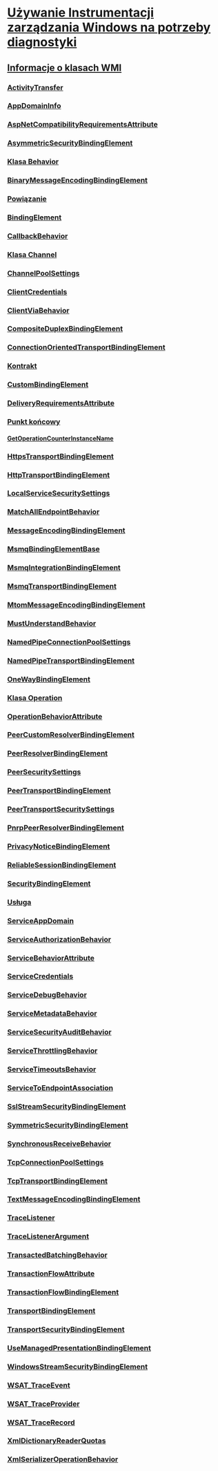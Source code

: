 # [Używanie Instrumentacji zarządzania Windows na potrzeby diagnostyki](index.md)
## [Informacje o klasach WMI](wmi-class-reference.md)
### [ActivityTransfer](activitytransfer.md)
### [AppDomainInfo](appdomaininfo.md)
### [AspNetCompatibilityRequirementsAttribute](aspnetcompatibilityrequirementsattribute.md)
### [AsymmetricSecurityBindingElement](asymmetricsecuritybindingelement.md)
### [Klasa Behavior](behavior-class.md)
### [BinaryMessageEncodingBindingElement](binarymessageencodingbindingelement.md)
### [Powiązanie](binding.md)
### [BindingElement](bindingelement.md)
### [CallbackBehavior](callbackbehavior.md)
### [Klasa Channel](channel-class.md)
### [ChannelPoolSettings](channelpoolsettings.md)
### [ClientCredentials](clientcredentials.md)
### [ClientViaBehavior](clientviabehavior.md)
### [CompositeDuplexBindingElement](compositeduplexbindingelement.md)
### [ConnectionOrientedTransportBindingElement](connectionorientedtransportbindingelement.md)
### [Kontrakt](contract.md)
### [CustomBindingElement](custombindingelement.md)
### [DeliveryRequirementsAttribute](deliveryrequirementsattribute.md)
### [Punkt końcowy](endpoint.md)
#### [GetOperationCounterInstanceName](getoperationcounterinstancename.md)
### [HttpsTransportBindingElement](httpstransportbindingelement.md)
### [HttpTransportBindingElement](httptransportbindingelement.md)
### [LocalServiceSecuritySettings](localservicesecuritysettings.md)
### [MatchAllEndpointBehavior](matchallendpointbehavior.md)
### [MessageEncodingBindingElement](messageencodingbindingelement.md)
### [MsmqBindingElementBase](msmqbindingelementbase.md)
### [MsmqIntegrationBindingElement](msmqintegrationbindingelement.md)
### [MsmqTransportBindingElement](msmqtransportbindingelement.md)
### [MtomMessageEncodingBindingElement](mtommessageencodingbindingelement.md)
### [MustUnderstandBehavior](mustunderstandbehavior.md)
### [NamedPipeConnectionPoolSettings](namedpipeconnectionpoolsettings.md)
### [NamedPipeTransportBindingElement](namedpipetransportbindingelement.md)
### [OneWayBindingElement](onewaybindingelement.md)
### [Klasa Operation](operation-class.md)
### [OperationBehaviorAttribute](operationbehaviorattribute.md)
### [PeerCustomResolverBindingElement](peercustomresolverbindingelement.md)
### [PeerResolverBindingElement](peerresolverbindingelement.md)
### [PeerSecuritySettings](peersecuritysettings.md)
### [PeerTransportBindingElement](peertransportbindingelement.md)
### [PeerTransportSecuritySettings](peertransportsecuritysettings.md)
### [PnrpPeerResolverBindingElement](pnrppeerresolverbindingelement.md)
### [PrivacyNoticeBindingElement](privacynoticebindingelement.md)
### [ReliableSessionBindingElement](reliablesessionbindingelement.md)
### [SecurityBindingElement](securitybindingelement.md)
### [Usługa](service.md)
### [ServiceAppDomain](serviceappdomain.md)
### [ServiceAuthorizationBehavior](serviceauthorizationbehavior.md)
### [ServiceBehaviorAttribute](servicebehaviorattribute.md)
### [ServiceCredentials](servicecredentials.md)
### [ServiceDebugBehavior](servicedebugbehavior.md)
### [ServiceMetadataBehavior](servicemetadatabehavior.md)
### [ServiceSecurityAuditBehavior](servicesecurityauditbehavior.md)
### [ServiceThrottlingBehavior](servicethrottlingbehavior.md)
### [ServiceTimeoutsBehavior](servicetimeoutsbehavior.md)
### [ServiceToEndpointAssociation](servicetoendpointassociation.md)
### [SslStreamSecurityBindingElement](sslstreamsecuritybindingelement.md)
### [SymmetricSecurityBindingElement](symmetricsecuritybindingelement.md)
### [SynchronousReceiveBehavior](synchronousreceivebehavior.md)
### [TcpConnectionPoolSettings](tcpconnectionpoolsettings.md)
### [TcpTransportBindingElement](tcptransportbindingelement.md)
### [TextMessageEncodingBindingElement](textmessageencodingbindingelement.md)
### [TraceListener](tracelistener.md)
### [TraceListenerArgument](tracelistenerargument.md)
### [TransactedBatchingBehavior](transactedbatchingbehavior.md)
### [TransactionFlowAttribute](transactionflowattribute.md)
### [TransactionFlowBindingElement](transactionflowbindingelement.md)
### [TransportBindingElement](transportbindingelement.md)
### [TransportSecurityBindingElement](transportsecuritybindingelement.md)
### [UseManagedPresentationBindingElement](usemanagedpresentationbindingelement.md)
### [WindowsStreamSecurityBindingElement](windowsstreamsecuritybindingelement.md)
### [WSAT_TraceEvent](wsat-traceevent.md)
### [WSAT_TraceProvider](wsat-traceprovider.md)
### [WSAT_TraceRecord](wsat-tracerecord.md)
### [XmlDictionaryReaderQuotas](xmldictionaryreaderquotas.md)
### [XmlSerializerOperationBehavior](xmlserializeroperationbehavior.md)
